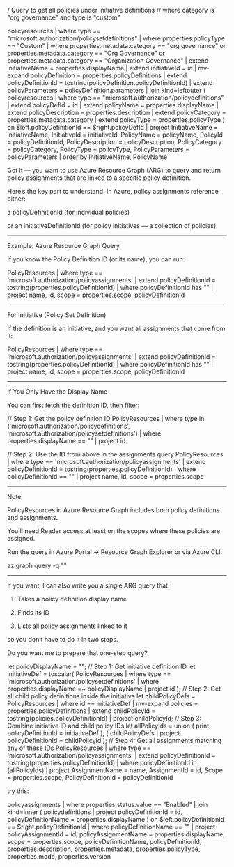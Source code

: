 / Query to get all policies under initiative definitions 
// where category is "org governance" and type is "custom"

policyresources
| where type == "microsoft.authorization/policysetdefinitions"
| where properties.policyType == "Custom"
| where properties.metadata.category == "org governance" 
    or properties.metadata.category == "Org Governance"
    or properties.metadata.category == "Organization Governance"
| extend initiativeName = properties.displayName
| extend initiativeId = id
| mv-expand policyDefinition = properties.policyDefinitions
| extend policyDefinitionId = tostring(policyDefinition.policyDefinitionId)
| extend policyParameters = policyDefinition.parameters
| join kind=leftouter (
    policyresources
    | where type == "microsoft.authorization/policydefinitions"
    | extend policyDefId = id
    | extend policyName = properties.displayName
    | extend policyDescription = properties.description
    | extend policyCategory = properties.metadata.category
    | extend policyType = properties.policyType
) on $left.policyDefinitionId == $right.policyDefId
| project 
    InitiativeName = initiativeName,
    InitiativeId = initiativeId,
    PolicyName = policyName,
    PolicyId = policyDefinitionId,
    PolicyDescription = policyDescription,
    PolicyCategory = policyCategory,
    PolicyType = policyType,
    PolicyParameters = policyParameters
| order by InitiativeName, PolicyName



Got it — you want to use Azure Resource Graph (ARG) to query and return policy assignments that are linked to a specific policy definition.

Here’s the key part to understand:
In Azure, policy assignments reference either:

a policyDefinitionId (for individual policies)

or an initiativeDefinitionId (for policy initiatives — a collection of policies).



---

Example: Azure Resource Graph Query

If you know the Policy Definition ID (or its name), you can run:

PolicyResources
| where type == 'microsoft.authorization/policyassignments'
| extend policyDefinitionId = tostring(properties.policyDefinitionId)
| where policyDefinitionId has "<your-policy-definition-name-or-guid>"
| project name, id, scope = properties.scope, policyDefinitionId


---

For Initiative (Policy Set Definition)

If the definition is an initiative, and you want all assignments that come from it:

PolicyResources
| where type == 'microsoft.authorization/policyassignments'
| extend policyDefinitionId = tostring(properties.policyDefinitionId)
| where policyDefinitionId has "<your-initiative-definition-name-or-guid>"
| project name, id, scope = properties.scope, policyDefinitionId


---

If You Only Have the Display Name

You can first fetch the definition ID, then filter:

// Step 1: Get the policy definition ID
PolicyResources
| where type in ('microsoft.authorization/policydefinitions', 'microsoft.authorization/policysetdefinitions')
| where properties.displayName == "<Your Policy or Initiative Display Name>"
| project id

// Step 2: Use the ID from above in the assignments query
PolicyResources
| where type == 'microsoft.authorization/policyassignments'
| extend policyDefinitionId = tostring(properties.policyDefinitionId)
| where policyDefinitionId == "<ID from above>"
| project name, id, scope = properties.scope


---

Note:

PolicyResources in Azure Resource Graph includes both policy definitions and assignments.

You’ll need Reader access at least on the scopes where these policies are assigned.

Run the query in Azure Portal → Resource Graph Explorer or via Azure CLI:


az graph query -q "<KQL query here>"


---

If you want, I can also write you a single ARG query that:

1. Takes a policy definition display name


2. Finds its ID


3. Lists all policy assignments linked to it



so you don’t have to do it in two steps.

Do you want me to prepare that one-step query?





let policyDisplayName = "<Your Initiative Display Name>";
// Step 1: Get initiative definition ID
let initiativeDef = toscalar(
    PolicyResources
    | where type == 'microsoft.authorization/policysetdefinitions'
    | where properties.displayName =~ policyDisplayName
    | project id
);
// Step 2: Get all child policy definitions inside the initiative
let childPolicyDefs = PolicyResources
    | where id == initiativeDef
    | mv-expand policies = properties.policyDefinitions
    | extend childPolicyId = tostring(policies.policyDefinitionId)
    | project childPolicyId;
// Step 3: Combine initiative ID and child policy IDs
let allPolicyIds = union (
    print policyDefinitionId = initiativeDef
),
(
    childPolicyDefs | project policyDefinitionId = childPolicyId
);
// Step 4: Get all assignments matching any of these IDs
PolicyResources
| where type == 'microsoft.authorization/policyassignments'
| extend policyDefinitionId = tostring(properties.policyDefinitionId)
| where policyDefinitionId in (allPolicyIds)
| project AssignmentName = name,
          AssignmentId = id,
          Scope = properties.scope,
          PolicyDefinitionId = policyDefinitionId
































try this:

policyassignments
| where properties.status.value == "Enabled"
| join kind=inner (
    policydefinitions
    | project policyDefinitionId = id, policyDefinitionName = properties.displayName
) on $left.policyDefinitionId == $right.policyDefinitionId
| where policyDefinitionName == "<YourPolicyDisplayName>"
| project
    policyAssignmentId = id,
    policyAssignmentName = properties.displayName,
    scope = properties.scope,
    policyDefinitionName,
    policyDefinitionId,
    properties.description,
    properties.metadata,
    properties.policyType,
    properties.mode,
    properties.version
